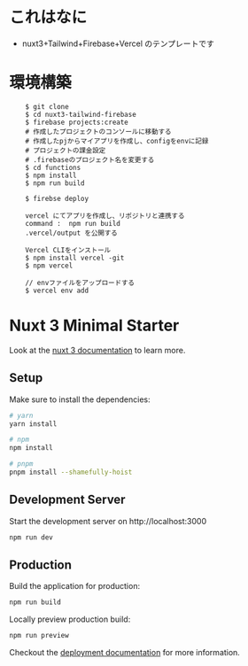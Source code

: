 # これはなに

- nuxt3+Tailwind+Firebase+Vercel のテンプレートです

# 環境構築

```
    $ git clone
    $ cd nuxt3-tailwind-firebase
    $ firebase projects:create
    # 作成したプロジェクトのコンソールに移動する
    # 作成したpjからマイアプリを作成し、configをenvに記録
    # プロジェクトの課金設定
    # .firebaseのプロジェクト名を変更する
    $ cd functions 
    $ npm install 
    $ npm run build

    $ firebse deploy

    vercel にてアプリを作成し、リポジトリと連携する
    command :  npm run build
    .vercel/output を公開する
```

```
    Vercel CLIをインストール
    $ npm install vercel -git
    $ npm vercel 

    // envファイルをアップロードする
    $ vercel env add
```

# Nuxt 3 Minimal Starter

Look at the [nuxt 3 documentation](https://v3.nuxtjs.org) to learn more.

## Setup

Make sure to install the dependencies:

```bash
# yarn
yarn install

# npm
npm install

# pnpm
pnpm install --shamefully-hoist
```

## Development Server

Start the development server on http://localhost:3000

```bash
npm run dev
```

## Production

Build the application for production:

```bash
npm run build
```

Locally preview production build:

```bash
npm run preview
```

Checkout the [deployment documentation](https://v3.nuxtjs.org/guide/deploy/presets) for more information.
